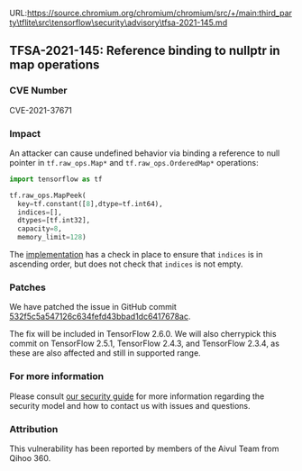URL:https://source.chromium.org/chromium/chromium/src/+/main:third_party\tflite\src\tensorflow\security\advisory\tfsa-2021-145.md
## TFSA-2021-145: Reference binding to nullptr in map operations

### CVE Number
CVE-2021-37671

### Impact
An attacker can cause undefined behavior via binding a reference to null pointer
in `tf.raw_ops.Map*` and `tf.raw_ops.OrderedMap*` operations:

```python
import tensorflow as tf

tf.raw_ops.MapPeek(
  key=tf.constant([8],dtype=tf.int64),
  indices=[],
  dtypes=[tf.int32],
  capacity=8,
  memory_limit=128)
```

The
[implementation](https://github.com/tensorflow/tensorflow/blob/460e000de3a83278fb00b61a16d161b1964f15f4/tensorflow/core/kernels/map_stage_op.cc#L222-L248)
has a check in place to ensure that `indices` is in ascending order, but does
not check that `indices` is not empty.

### Patches
We have patched the issue in GitHub commit
[532f5c5a547126c634fefd43bbad1dc6417678ac](https://github.com/tensorflow/tensorflow/commit/532f5c5a547126c634fefd43bbad1dc6417678ac).

The fix will be included in TensorFlow 2.6.0. We will also cherrypick this
commit on TensorFlow 2.5.1, TensorFlow 2.4.3, and TensorFlow 2.3.4, as these are
also affected and still in supported range.

### For more information
Please consult [our security
guide](https://github.com/tensorflow/tensorflow/blob/master/SECURITY.md) for
more information regarding the security model and how to contact us with issues
and questions.

### Attribution
This vulnerability has been reported by members of the Aivul Team from Qihoo
360.
